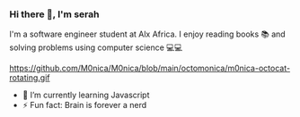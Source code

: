 ### Hi there 👋, I'm serah

I'm a software engineer student at Alx Africa. I enjoy reading books 📚 and solving problems using computer science 💻💻

https://github.com/M0nica/M0nica/blob/main/octomonica/m0nica-octocat-rotating.gif

- 🌱 I’m currently learning Javascript
- ⚡ Fun fact: Brain is forever a nerd

